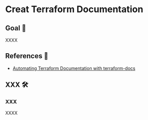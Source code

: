 # Creat Terraform Documentation

## Goal 🎯

XXXX

## References 📝
- [Automating Terraform Documentation with terraform-docs](https://medium.com/google-cloud/automating-terraform-documentation-with-terraform-docs-b708a266aff8)

## XXX 🛠️

### XXX
XXXX


